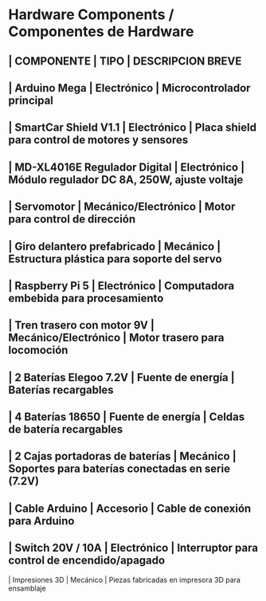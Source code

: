 # Hardware Components / Componentes de Hardware

| COMPONENTE                     | TIPO                 | DESCRIPCION BREVE                              
----------------------------------------------------------------------------------------------------------
| Arduino Mega | Electrónico     | Microcontrolador principal                         
----------------------------------------------------------------------------------------------------------
| SmartCar Shield V1.1           | Electrónico          | Placa shield para control de motores y sensores  
----------------------------------------------------------------------------------------------------------
| MD-XL4016E Regulador Digital   | Electrónico          | Módulo regulador DC 8A, 250W, ajuste voltaje     
----------------------------------------------------------------------------------------------------------
| Servomotor                     | Mecánico/Electrónico | Motor para control de dirección                     
----------------------------------------------------------------------------------------------------------
| Giro delantero prefabricado    | Mecánico             | Estructura plástica para soporte del servo        
----------------------------------------------------------------------------------------------------------
| Raspberry Pi 5                 | Electrónico          | Computadora embebida para procesamiento           
----------------------------------------------------------------------------------------------------------
| Tren trasero con motor 9V      | Mecánico/Electrónico | Motor trasero para locomoción                        
----------------------------------------------------------------------------------------------------------
| 2 Baterías Elegoo 7.2V         | Fuente de energía    | Baterías recargables                               
----------------------------------------------------------------------------------------------------------
| 4 Baterías 18650               | Fuente de energía    | Celdas de batería recargables                       
----------------------------------------------------------------------------------------------------------
| 2 Cajas portadoras de baterías | Mecánico             | Soportes para baterías conectadas en serie (7.2V)  
----------------------------------------------------------------------------------------------------------
| Cable Arduino                  | Accesorio            | Cable de conexión para Arduino                      
----------------------------------------------------------------------------------------------------------
| Switch 20V / 10A               | Electrónico          | Interruptor para control de encendido/apagado      
----------------------------------------------------------------------------------------------------------
| Impresiones 3D                 | Mecánico             | Piezas fabricadas en impresora 3D para ensamblaje 
